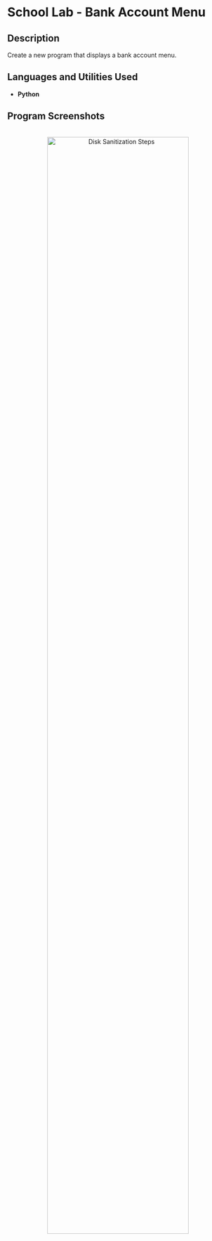 <h1>School Lab - Bank Account Menu</h1>


<h2>Description</h2>
Create a new program that displays a bank account menu.
<br />


<h2>Languages and Utilities Used</h2>

- <b>Python</b> 

<h2>Program Screenshots</h2>

<p align="center">
<br/>
<img src="https://i.imgur.com/p0Fufzz.png" height="80%" width="80%" alt="Disk Sanitization Steps"/>
<br />
</p>

<!--
 ```diff
- text in red
+ text in green
! text in orange
# text in gray
@@ text in purple (and bold)@@
```
--!>
